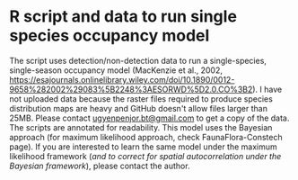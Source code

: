 # R script and data to run single species occupancy model

The script uses detection/non-detection data to run a single-species, single-season occupancy model (MacKenzie et al., 2002, https://esajournals.onlinelibrary.wiley.com/doi/10.1890/0012-9658%282002%29083%5B2248%3AESORWD%5D2.0.CO%3B2).
I have not uploaded data because the raster files required to produce species distribution maps are heavy and GitHub doesn't allow files larger than 25MB.
Please contact ugyenpenjor.bt@gmail.com to get a copy of the data. 
The scripts are annotated for readability. This model uses the Bayesian approach (for maximum likelihood approach, check FaunaFlora-Constech page).
If you are interested to learn the same model under the maximum likelihood framework (*and to correct for spatial autocorrelation under the Bayesian framework*), please contact the author.
